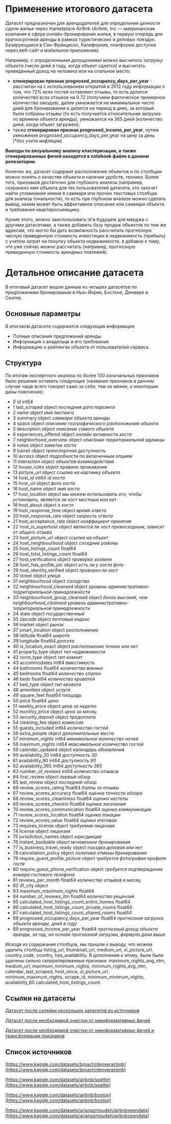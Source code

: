 # Применение итогового датасета 
Датасет предназначен для арендодателей *для определения ценности сдачи жилья* через marketplace AirBnb (Airbnb, Inc — американская компания в сфере онлайн-бронирования жилья, в первую очередь для краткосрочной аренды в рамках туристических и деловых поездок. Базирующаяся в Сан-Франциско, Калифорния, платформа доступна через веб-сайт и мобильное приложение).

Например, с *определенными допущениями можно высчитать загрузку объекта* (число дней в году, когда объект сдается) и высчитать приведенный доход на человека или на спальное место:
- **сгенерирован признак prognosed_occupancy_days_per_year** - рассчитан на с использованием открытой в 2012 году информации о том, что 72% всех гостей оставляют отзывы, то есть делится количество всех отзывов на 0.72 (получаем фактическое примерное количество заездов), далее умножается на минимальное число дней для бронирования и делится на период в днях, за который были собраны отзывы (то есть получается относительная загрузка по времени объекта аренды), умножается на 365 дней (количество дней, когда объект загружен);
- также **сгенерирован признак prognosed_income_per_year**, путем умножения prognosed_occupancy_days_per_year на цену за день (**без учета инфляции*)

**Выводы по визуальному анализу кластеризации, а также сгенерированных фичей находятся в notebook файле в данном репозитории.**

Конечно же, датасет содержит расположение объектов и по столбцам можно понять о качестве объекта и наличии удобств, техники. 
Более того, признаков достаточно для глубокого анализа (например, сохранено имя объекта для тех пользователей датасета, кто захочет найти упоминание имени в саммари или прочих текстовых столбцах для анализа тональности), то есть при глубоком анализе можно сделать вывод, каким может быть эффективное описание или саммари объекта и требования квартиросъемщику.

Кроме этого, можно заиспользовать id в будущем для мерджа с другими датасетами, а также добавить базу продаж объектов по тем же адресам, что могло бы дать возможность рассчитать прогнозную числую приведенную стоимость инвестиции в недвижимость (прибыль) с учетом затрат на покупку объекта недвижимости, в добавок к тому, что уже сейчас можно рассчитать (например, прогнозную приведенную стоимость арендных платежей).


# Детальное описание датасета

В итоговый датасет вошли данные из четырех датасетов по предложениям бронирования в Нью-Йорке, Бостоне, Денвере и Сиэтле. 

## Основные параметры

В итоговом датасете содержится следующая информация:
 - Полные описания предложений аренды
 - Информация о владельце и его требования
 - Информацию о рейтингах объекта от пользователей сервиса

## Структура

По итогам экспертного анализа по более 100 изначальных признаков было решение оставить следующие (название признаков в данном случае чаще всего говорит само за себя, тем не менее, к некоторым даны пояснения):

 - 0 id int64	
 - 1 last_scraped object	*последняя дата парсинга*
 - 2 name object	*имя листинга*
 - 3 summary object	*саммари объекта аренды*
 - 4 space object	*описание географического расположения объекта*
 - 5 description object	*описание самого объекта*
 - 6 experiences_offered object	*онлайн активности хоста*
 - 7 neighborhood_overview object	*описание территориальной единицы*
 - 8 notes object	*заметки хоста*
 - 9 transit object	*транспортная доступность*
 - 10 access object	*подробности по включенным опциям*
 - 11 interaction object	*объектов взаимодействия*
 - 12 house_rules object	*правила проживания*
 - 13 picture_url object	*ссылка на картинку объекта*
 - 14 host_id int64	*id хоста*
 - 15 host_url object	*фото хоста*
 - 16 host_name object	*имя хоста*
 - 17 host_location object	*мы можем использовать его, чтобы установить, является ли хост местным или нет*
 - 18 host_about object	*о хосте*
 - 19 host_response_time object	*время ответа*
 - 20 host_response_rate object	*скорость ответа*
 - 21 host_acceptance_rate object	*коэффициент принятия*
 - 22 host_is_superhost object	*является ли хост превосходным, зависит от общего отзыва*
 - 23 host_picture_url object	*ссылка на объект*
 - 24 host_neighbourhood object	*соседние районы*
 - 25 host_listings_count float64	
 - 26 host_total_listings_count float64	
 - 27 host_verifications object	*проверка хозяина*
 - 28 host_has_profile_pic object	*есть ли у хоста фото*
 - 29 host_identity_verified object	*проверен ли хост*
 - 30 street object	*улица*
 - 31 neighbourhood object	*соседство*
 - 32 neighbourhood_cleansed object	*уровень административно-территориальной принадлежности*
 - 33 neighbourhood_group_cleansed object	*более высокий, чем neighbourhood_cleansed уровень административно-территориальной принадлежности*
 - 34 state object	*государственный*
 - 35 zipcode object	*почтовый индекс*
 - 36 market object	*рынок*
 - 37 smart_location object	*расположение*
 - 38 latitude float64	*широта*
 - 39 longitude float64	*долгота*
 - 40 is_location_exact object	*расположение точное или нет*
 - 41 property_type object	*тип недвижимости*
 - 42 room_type object	*тип комнат*
 - 43 accommodates int64	*вместимость*
 - 44 bathrooms float64	*количество ванных*
 - 45 bedrooms float64	*количество спален*
 - 46 beds float64	*количество кроватей*
 - 47 bed_type object	*тип кровати*
 - 48 amenities object	*услуги*
 - 49 square_feet float64	*площадь*
 - 50 price float64	*цена*
 - 51 weekly_price object	*цена за неделю*
 - 52 monthly_price object	*цена за месяц*
 - 53 security_deposit object	*предоплата*
 - 54 cleaning_fee object	*комиссия*
 - 55 guests_included int64	*количество гостей*
 - 56 extra_people object	*дополнительные места*
 - 57 minimum_nights int64	*минимальное количество ночей*
 - 58 maximum_nights int64	*максимальное количество гостей*
 - 59 calendar_updated object	*календарь обновлений*
 - 60 availability_30 int64	*доступность 30*
 - 61 availability_90 int64	*доступность 90*
 - 62 availability_365 int64	*доступность 365*
 - 63 number_of_reviews int64	*количество отзывов*
 - 64 first_review object	*первый обзор*
 - 65 last_review object	*последний обзор*
 - 66 review_scores_rating float64	*баллы за отзывы*
 - 67 review_scores_accuracy float64	*оценка точности обзора*
 - 68 review_scores_cleanliness float64	*оценка частоты*
 - 69 review_scores_checkin float64	*оценка заселения*
 - 70 review_scores_communication float64	*оценка коммуникации*
 - 71 review_scores_location float64	*оценка локации*
 - 72 review_scores_value float64	*оценка итоговая*
 - 73 requires_license object	*требуемая лицензия*
 - 74 license object	*лицензия*
 - 75 jurisdiction_names object	*юрисдикция*
 - 76 instant_bookable object	*мгновенное бронирования*
 - 77 is_business_travel_ready object	*поездка деловая или нет*
 - 78 cancellation_policy object	*политика отмены бронирования*
 - 79 require_guest_profile_picture object	*требуется фотография профиля гостя*
 - 80 require_guest_phone_verification object	*требуется подтверждение номера гостевого телефона*
 - 81 reviews_per_month float64	*количество отзывов в месяц*
 - 82 df_city object	
 - 83 maximum_maximum_nights float64	
 - 84 number_of_reviews_ltm float64	*количество рецензий*
 - 85 calculated_host_listings_count_entire_homes float64	
 - 86 calculated_host_listings_count_private_rooms float64
 - 87 calculated_host_listings_count_shared_rooms float64
 - 88  prognosed_occupancy_days_per_year             float64 *прогнозная загрузка объекта аренды, дней в году*      
 - 89  prognosed_income_per_year                     float64 *прогнозный доход объекта аренды, за год, на основе прогнозной загрузки, формула дана выше*      

Исходя из содержания столбцов, мы пришли к выводу, что можем удалить столбцы listing_url, thumbnail_url, medium_url, xl_picture_url, country_code, country, has_availability.
В дополнение к этому, были были удалены сильно скоррелированные признаки: maximum_nights_avg_ntm, medium_url, maximum_minimum_nights, minimum_nights_avg_ntm,   calendar_last_scraped,   host_since,   xl_picture_url,   minimum_maximum_nights,   scrape_id,   minimum_minimum_nights, availability_60   calculated_host_listings_count.


## Ссылки на датасеты
[Датасет после склейки нескольких датасетов из источников](https://drive.google.com/file/d/1wrZYskv9ip9_phHSFQaCCKMeTytY7V2M/view?usp=share_link)

[Датасет после необходимой очистки от неинформативных фичей](https://drive.google.com/file/d/1_SK2dK48WFqYn0P1u1dsljkl9MBrM6wR/view?usp=share_link)

[Датасет после необходимой очистки от неинформативных фичей и трансформации признаков](https://drive.google.com/file/d/1rtQ5M5pAas0rWm0E4MIYWroArb_G44E0/view?usp=share_link)


## Список источников
[https://www.kaggle.com/datasets/broach/denverairbnb](https://www.kaggle.com/datasets/broach/denverairbnb)

[https://www.kaggle.com/datasets/airbnb/seattle](https://www.kaggle.com/datasets/airbnb/seattle)

[https://www.kaggle.com/datasets/airbnb/boston](https://www.kaggle.com/datasets/airbnb/boston)

[https://www.kaggle.com/datasets/arianazmoudeh/airbnbopendata](https://www.kaggle.com/datasets/arianazmoudeh/airbnbopendata)
